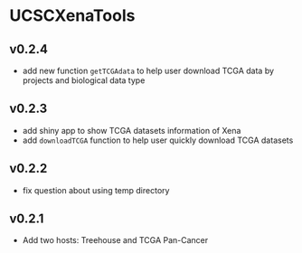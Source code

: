 # UCSCXenaTools 

## v0.2.4

* add new function `getTCGAdata` to help user download TCGA data by projects and biological data type

## v0.2.3

* add shiny app to show TCGA datasets information of Xena
* add `downloadTCGA` function to help user quickly download TCGA datasets

## v0.2.2

* fix question about using temp directory

## v0.2.1

* Add two hosts: Treehouse and TCGA Pan-Cancer



